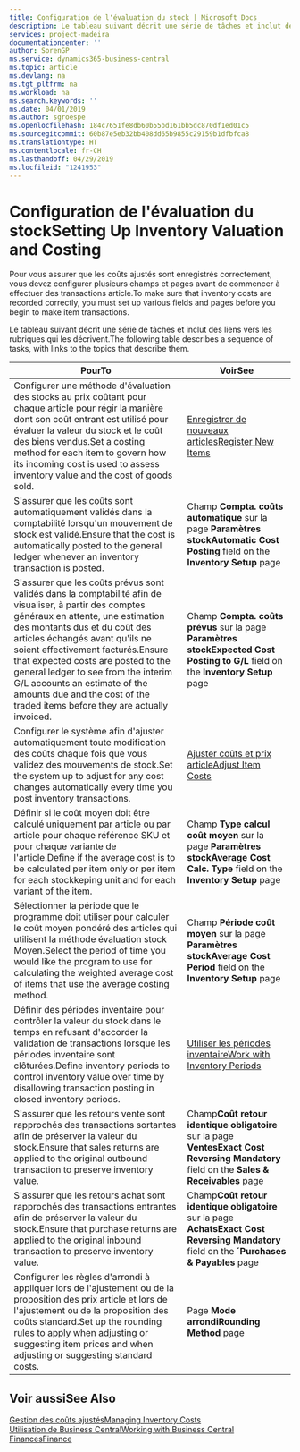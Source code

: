 ```yaml
---
title: Configuration de l'évaluation du stock | Microsoft Docs
description: Le tableau suivant décrit une série de tâches et inclut des liens vers les rubriques qui les décrivent.
services: project-madeira
documentationcenter: ''
author: SorenGP
ms.service: dynamics365-business-central
ms.topic: article
ms.devlang: na
ms.tgt_pltfrm: na
ms.workload: na
ms.search.keywords: ''
ms.date: 04/01/2019
ms.author: sgroespe
ms.openlocfilehash: 184c7651fe8db60b55bd161bb5dc870df1ed01c5
ms.sourcegitcommit: 60b87e5eb32bb408dd65b9855c29159b1dfbfca8
ms.translationtype: HT
ms.contentlocale: fr-CH
ms.lasthandoff: 04/29/2019
ms.locfileid: "1241953"
---
```

# <a name="setting-up-inventory-valuation-and-costing"></a><span data-ttu-id="2a531-103">Configuration de l'évaluation du stock</span><span class="sxs-lookup"><span data-stu-id="2a531-103">Setting Up Inventory Valuation and Costing</span></span>
<span data-ttu-id="2a531-104">Pour vous assurer que les coûts ajustés sont enregistrés correctement, vous devez configurer plusieurs champs et pages avant de commencer à effectuer des transactions article.</span><span class="sxs-lookup"><span data-stu-id="2a531-104">To make sure that inventory costs are recorded correctly, you must set up various fields and pages before you begin to make item transactions.</span></span>

<span data-ttu-id="2a531-105">Le tableau suivant décrit une série de tâches et inclut des liens vers les rubriques qui les décrivent.</span><span class="sxs-lookup"><span data-stu-id="2a531-105">The following table describes a sequence of tasks, with links to the topics that describe them.</span></span>

|<span data-ttu-id="2a531-106">**Pour**</span><span class="sxs-lookup"><span data-stu-id="2a531-106">**To**</span></span>|<span data-ttu-id="2a531-107">**Voir**</span><span class="sxs-lookup"><span data-stu-id="2a531-107">**See**</span></span>|  
|------------|-------------|  
|<span data-ttu-id="2a531-108">Configurer une méthode d'évaluation des stocks au prix coûtant pour chaque article pour régir la manière dont son coût entrant est utilisé pour évaluer la valeur du stock et le coût des biens vendus.</span><span class="sxs-lookup"><span data-stu-id="2a531-108">Set a costing method for each item to govern how its incoming cost is used to assess inventory value and the cost of goods sold.</span></span>|[<span data-ttu-id="2a531-109">Enregistrer de nouveaux articles</span><span class="sxs-lookup"><span data-stu-id="2a531-109">Register New Items</span></span>](inventory-how-register-new-items.md)|  
|<span data-ttu-id="2a531-110">S'assurer que les coûts sont automatiquement validés dans la comptabilité lorsqu'un mouvement de stock est validé.</span><span class="sxs-lookup"><span data-stu-id="2a531-110">Ensure that the cost is automatically posted to the general ledger whenever an inventory transaction is posted.</span></span>|<span data-ttu-id="2a531-111">Champ **Compta. coûts automatique** sur la page **Paramètres stock**</span><span class="sxs-lookup"><span data-stu-id="2a531-111">**Automatic Cost Posting** field on the **Inventory Setup** page</span></span>|  
|<span data-ttu-id="2a531-112">S'assurer que les coûts prévus sont validés dans la comptabilité afin de visualiser, à partir des comptes généraux en attente, une estimation des montants dus et du coût des articles échangés avant qu'ils ne soient effectivement facturés.</span><span class="sxs-lookup"><span data-stu-id="2a531-112">Ensure that expected costs are posted to the general ledger to see from the interim G/L accounts an estimate of the amounts due and the cost of the traded items before they are actually invoiced.</span></span>|<span data-ttu-id="2a531-113">Champ **Compta. coûts prévus** sur la page **Paramètres stock**</span><span class="sxs-lookup"><span data-stu-id="2a531-113">**Expected Cost Posting to G/L** field on the **Inventory Setup** page</span></span>|  
|<span data-ttu-id="2a531-114">Configurer le système afin d'ajuster automatiquement toute modification des coûts chaque fois que vous validez des mouvements de stock.</span><span class="sxs-lookup"><span data-stu-id="2a531-114">Set the system up to adjust for any cost changes automatically every time you post inventory transactions.</span></span>|[<span data-ttu-id="2a531-115">Ajuster coûts et prix article</span><span class="sxs-lookup"><span data-stu-id="2a531-115">Adjust Item Costs</span></span>](inventory-how-adjust-item-costs.md)|  
|<span data-ttu-id="2a531-116">Définir si le coût moyen doit être calculé uniquement par article ou par article pour chaque référence SKU et pour chaque variante de l'article.</span><span class="sxs-lookup"><span data-stu-id="2a531-116">Define if the average cost is to be calculated per item only or per item for each stockkeping unit and for each variant of the item.</span></span>|<span data-ttu-id="2a531-117">Champ **Type calcul coût moyen** sur la page **Paramètres stock**</span><span class="sxs-lookup"><span data-stu-id="2a531-117">**Average Cost Calc. Type** field on the **Inventory Setup** page</span></span>|  
|<span data-ttu-id="2a531-118">Sélectionner la période que le programme doit utiliser pour calculer le coût moyen pondéré des articles qui utilisent la méthode évaluation stock Moyen.</span><span class="sxs-lookup"><span data-stu-id="2a531-118">Select the period of time you would like the program to use for calculating the weighted average cost of items that use the average costing method.</span></span>|<span data-ttu-id="2a531-119">Champ **Période coût moyen** sur la page **Paramètres stock**</span><span class="sxs-lookup"><span data-stu-id="2a531-119">**Average Cost Period** field on the **Inventory Setup** page</span></span>|  
|<span data-ttu-id="2a531-120">Définir des périodes inventaire pour contrôler la valeur du stock dans le temps en refusant d'accorder la validation de transactions lorsque les périodes inventaire sont clôturées.</span><span class="sxs-lookup"><span data-stu-id="2a531-120">Define inventory periods to control inventory value over time by disallowing transaction posting in closed inventory periods.</span></span>|[<span data-ttu-id="2a531-121">Utiliser les périodes inventaire</span><span class="sxs-lookup"><span data-stu-id="2a531-121">Work with Inventory Periods</span></span>](finance-how-to-work-with-inventory-periods.md)|  
|<span data-ttu-id="2a531-122">S'assurer que les retours vente sont rapprochés des transactions sortantes afin de préserver la valeur du stock.</span><span class="sxs-lookup"><span data-stu-id="2a531-122">Ensure that sales returns are applied to the original outbound transaction to preserve inventory value.</span></span>|<span data-ttu-id="2a531-123">Champ**Coût retour identique obligatoire** sur la page **Ventes**</span><span class="sxs-lookup"><span data-stu-id="2a531-123">**Exact Cost Reversing Mandatory** field on the **Sales & Receivables** page</span></span>|  
|<span data-ttu-id="2a531-124">S'assurer que les retours achat sont rapprochés des transactions entrantes afin de préserver la valeur du stock.</span><span class="sxs-lookup"><span data-stu-id="2a531-124">Ensure that purchase returns are applied to the original inbound transaction to preserve inventory value.</span></span>|<span data-ttu-id="2a531-125">Champ**Coût retour identique obligatoire** sur la page **Achats**</span><span class="sxs-lookup"><span data-stu-id="2a531-125">**Exact Cost Reversing Mandatory** field on the **´Purchases & Payables** page</span></span>|
|<span data-ttu-id="2a531-126">Configurer les règles d'arrondi à appliquer lors de l'ajustement ou de la proposition des prix article et lors de l'ajustement ou de la proposition des coûts standard.</span><span class="sxs-lookup"><span data-stu-id="2a531-126">Set up the rounding rules to apply when adjusting or suggesting item prices and when adjusting or suggesting standard costs.</span></span>|<span data-ttu-id="2a531-127">Page **Mode arrondi**</span><span class="sxs-lookup"><span data-stu-id="2a531-127">**Rounding Method** page</span></span>|  

## <a name="see-also"></a><span data-ttu-id="2a531-128">Voir aussi</span><span class="sxs-lookup"><span data-stu-id="2a531-128">See Also</span></span>  
[<span data-ttu-id="2a531-129">Gestion des coûts ajustés</span><span class="sxs-lookup"><span data-stu-id="2a531-129">Managing Inventory Costs</span></span>](finance-manage-inventory-costs.md)  
[<span data-ttu-id="2a531-130">Utilisation de Business Central</span><span class="sxs-lookup"><span data-stu-id="2a531-130">Working with Business Central</span></span>](ui-work-product.md)  
[<span data-ttu-id="2a531-131">Finances</span><span class="sxs-lookup"><span data-stu-id="2a531-131">Finance</span></span>](finance.md)  
